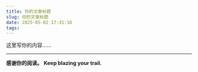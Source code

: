 ```yaml
---
title: 你的文章标题
slug: 你的文章标题
date: 2025-05-02 17:41:16
tags:
---
```

<!-- 正文开始 -->

这里写你的内容……

---

**感谢你的阅读。**
**Keep blazing your trail.**